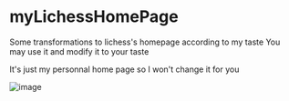 # myLichessHomePage
 Some transformations to lichess's homepage according to my taste
 You may use it and modify it to your taste

 It's just my personnal home page so I won't change it for you 

![image](https://github.com/PhilippeMarcMeyer/myLichessHomePage/assets/2178299/315c29fd-bef2-47a9-bbe4-27f069cf73db)
